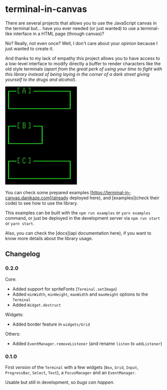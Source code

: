# terminal-in-canvas

There are several projects that allows you to use the JavaScript canvas in the terminal but... have you ever needed (or just wanted) to use a terminal-like interface in a HTML page (through canvas)?

No? Really, not even once? Well, I don't care about your opinion because I just wanted to create it.

And thanks to my lack of empathy this project allows you to have access to a low-level interface to modify directly a buffer to render characters like the old style terminals (_apart from the great perk of using your time to fight with this library instead of being laying in the corner of a dark street giving yourself to the drugs and alcohol_).

![Input Widget demo](assets/demo-input.gif)

You can check some prepared examples [https://terminal-in-canvas.danikaze.com](already deployed here), and [examples](check their code) to see how to use the library.

This examples can be built with the `npm run examples` or `yarn examples` command, or just be deployed in the development server via `npm run start` or `yarn start`.

Also, you can check the [docs](api documentation here), if you want to know more details about the library usage.

## Changelog

### 0.2.0

Core:
- Added support for spriteFonts (`Terminal.setImage`)
- Added `minWidth`, `minHeight`, `maxWidth` and `maxHeight` options to the `Terminal`
- Added `Widget.destruct`

Widgets:
- Added border feature in `widgets/Grid`

Others:
- Added `EventManager.removeListener` (and rename `listen` to `addListener`)

### 0.1.0

First _version_ of the `Terminal` with a few widgets (`Box`, `Grid`, `Input`, `ProgressBar`, `Select`, `Text`), a `FocusManager` and an `EventManager`.

Usable but still in development, so _bugs can happen_.

